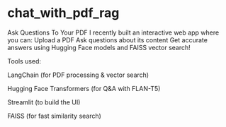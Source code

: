 # chat_with_pdf_rag
Ask Questions To Your PDF
I recently built an interactive web app where you can:
Upload a PDF
Ask questions about its content
Get accurate answers using Hugging Face models and FAISS vector search!

 Tools used:

LangChain (for PDF processing & vector search)

Hugging Face Transformers (for Q&A with FLAN-T5)

Streamlit (to build the UI)

FAISS (for fast similarity search)
